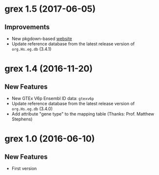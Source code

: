 # grex 1.5 (2017-06-05)

## Improvements

 * New pkgdown-based [website](https://nanx.me/grex/)
 * Update reference database from the latest release version of `org.Hs.eg.db` (3.4.1)

# grex 1.4 (2016-11-20)

## New Features

 * New GTEx V6p Ensembl ID data: `gtexv6p`
 * Update reference database from the latest release version of `org.Hs.eg.db` (3.4.0)
 * Add attribute "gene type" to the mapping table (Thanks: Prof. Matthew Stephens)

# grex 1.0 (2016-06-10)

## New Features

 * First version
